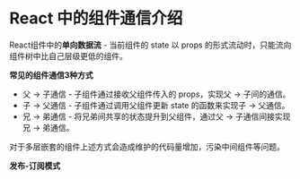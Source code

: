 # React 中的组件通信介绍

React组件中的**单向数据流** - 当前组件的 state 以 props 的形式流动时，只能流向组件树中比自己层级更低的组件。

**常见的组件通信3种方式**

- 父 -> 子通信 - 子组件通过接收父组件传入的 props，实现父 -> 子间的通信。
- 子 -> 父通信 - 子组件通过调用父组件更新 state 的函数来实现子 -> 父通信。
- 兄 -> 弟通信 - 将兄弟间共享的状态提升到父组件，通过父 -> 子通信间接实现兄 -> 弟通信。

对于多层嵌套的组件上述方式会造成维护的代码量增加，污染中间组件等问题。

**发布-订阅模式**
